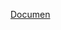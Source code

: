 [Documen](https://docs.google.com/document/d/1K6YConBTFuWytOzAk71sJMVSzp1KbEZkMgYP7DjRTZc/edit?usp=sharing)
